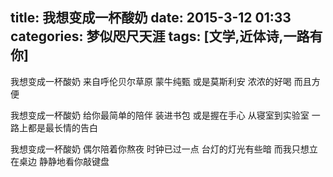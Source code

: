 title: 我想变成一杯酸奶
date: 2015-3-12 01:33
categories: 梦似咫尺天涯
tags: [文学,近体诗,一路有你] 
---
我想变成一杯酸奶
来自呼伦贝尔草原
蒙牛纯甄
或是莫斯利安
浓浓的好喝
而且方便

我想变成一杯酸奶
给你最简单的陪伴
装进书包
或是握在手心
从寝室到实验室
一路上都是最长情的告白

我想变成一杯酸奶
偶尔陪着你熬夜
时钟已过一点
台灯的灯光有些暗
而我只想立在桌边
静静地看你敲键盘